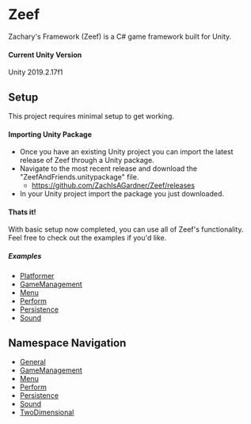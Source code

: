 # Zeef
Zachary's Framework (Zeef) is a C# game framework built for Unity.

#### Current Unity Version
Unity 2019.2.17f1

## Setup
This project requires minimal setup to get working.

#### Importing Unity Package
* Once you have an existing Unity project you can import the latest release of Zeef through a Unity package.
* Navigate to the most recent release and download the "ZeefAndFriends.unitypackage" file.
  * https://github.com/ZachIsAGardner/Zeef/releases
* In your Unity project import the package you just downloaded.

#### Thats it!
With basic setup now completed, you can use all of Zeef's functionality. Feel free to check out the examples if you'd like.


##### Examples
* [Platformer](https://github.com/ZachIsAGardner/Zeef/tree/master/_Examples/TwoDimensional/Platformer)
* [GameManagement](https://github.com/ZachIsAGardner/Zeef/tree/master/_Examples/GameManagement)
* [Menu](https://github.com/ZachIsAGardner/Zeef/tree/master/_Examples/Menu)
* [Perform](https://github.com/ZachIsAGardner/Zeef/tree/master/_Examples/Perform)
* [Persistence](https://github.com/ZachIsAGardner/Zeef/tree/master/_Examples/Persistence)
* [Sound](https://github.com/ZachIsAGardner/Zeef/tree/master/_Examples/Sound)

## Namespace Navigation

* [General](https://github.com/ZachIsAGardner/Zeef/tree/master/General)
* [GameManagement](https://github.com/ZachIsAGardner/Zeef/tree/master/GameManagement)
* [Menu](https://github.com/ZachIsAGardner/Zeef/tree/master/Menu)
* [Perform](https://github.com/ZachIsAGardner/Zeef/tree/master/Perform)
* [Persistence](https://github.com/ZachIsAGardner/Zeef/tree/master/Persistence)
* [Sound](https://github.com/ZachIsAGardner/Zeef/tree/master/Sound)
* [TwoDimensional](https://github.com/ZachIsAGardner/Zeef/tree/master/TwoDimensional)
